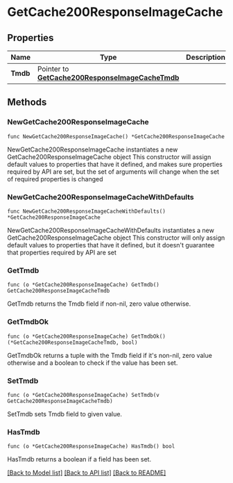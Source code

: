 # GetCache200ResponseImageCache

## Properties

Name | Type | Description | Notes
------------ | ------------- | ------------- | -------------
**Tmdb** | Pointer to [**GetCache200ResponseImageCacheTmdb**](GetCache200ResponseImageCacheTmdb.md) |  | [optional] 

## Methods

### NewGetCache200ResponseImageCache

`func NewGetCache200ResponseImageCache() *GetCache200ResponseImageCache`

NewGetCache200ResponseImageCache instantiates a new GetCache200ResponseImageCache object
This constructor will assign default values to properties that have it defined,
and makes sure properties required by API are set, but the set of arguments
will change when the set of required properties is changed

### NewGetCache200ResponseImageCacheWithDefaults

`func NewGetCache200ResponseImageCacheWithDefaults() *GetCache200ResponseImageCache`

NewGetCache200ResponseImageCacheWithDefaults instantiates a new GetCache200ResponseImageCache object
This constructor will only assign default values to properties that have it defined,
but it doesn't guarantee that properties required by API are set

### GetTmdb

`func (o *GetCache200ResponseImageCache) GetTmdb() GetCache200ResponseImageCacheTmdb`

GetTmdb returns the Tmdb field if non-nil, zero value otherwise.

### GetTmdbOk

`func (o *GetCache200ResponseImageCache) GetTmdbOk() (*GetCache200ResponseImageCacheTmdb, bool)`

GetTmdbOk returns a tuple with the Tmdb field if it's non-nil, zero value otherwise
and a boolean to check if the value has been set.

### SetTmdb

`func (o *GetCache200ResponseImageCache) SetTmdb(v GetCache200ResponseImageCacheTmdb)`

SetTmdb sets Tmdb field to given value.

### HasTmdb

`func (o *GetCache200ResponseImageCache) HasTmdb() bool`

HasTmdb returns a boolean if a field has been set.


[[Back to Model list]](../README.md#documentation-for-models) [[Back to API list]](../README.md#documentation-for-api-endpoints) [[Back to README]](../README.md)


